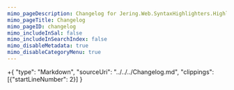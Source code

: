 ```yaml
---
mimo_pageDescription: Changelog for Jering.Web.SyntaxHighlighters.HighlightJS.
mimo_pageTitle: Changelog
mimo_pageID: changelog
mimo_includeInSal: false
mimo_includeInSearchIndex: false
mimo_disableMetadata: true
mimo_disableCategoryMenu: true
---
```


+{
    "type": "Markdown",
    "sourceUri": "../../../Changelog.md",
    "clippings": [{"startLineNumber": 2}]
}
